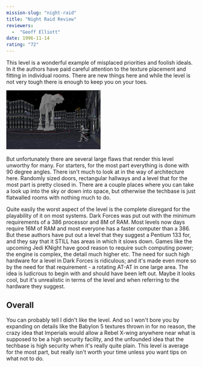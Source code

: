 ```yaml
---
mission-slug: "night-raid"
title: "Night Raid Review"
reviewers: 
  -  "Geoff Elliott"
date: 1996-11-14
rating: "72"
---
```


This level is a wonderful example of misplaced priorities and foolish ideals. In it the authors have paid careful attention to the texture placement and fitting in individual rooms. There are new things here and while the level is not very tough there is enough to keep you on your toes.

![Night Raid screenshot](./niteraid.png "This area might look nice but it serves no purpose other than to slow down the computer.")

But unfortunately there are several large flaws that render this level unworthy for many. For starters, for the most part everything is done with 90 degree angles. There isn't much to look at in the way of architecture here. Randomly sized doors, rectangular hallways and a level that for the most part is pretty closed in. There are a couple places where you can take a look up into the sky or down into space, but otherwise the techbase is just flatwalled rooms with nothing much to do.

Quite easily the worst aspect of the level is the complete disregard for the playability of it on most systems. Dark Forces was put out with the minimum requirements of a 386 processor and 8M of RAM. Most levels now days require 16M of RAM and most everyone has a faster computer than a 386. But these authors have put out a level that they suggest a Pentium 133 for, and they say that it STILL has areas in which it slows down. Games like the upcoming Jedi KNight have good reason to require such computing power; the engine is complex, the detail much higher etc. The need for such high hardware for a level in Dark Forces is ridiculous; and it's made even more so by the need for that requirement - a rotating AT-AT in one large area. The idea is ludicrous to begin with and should have been left out. Maybe it looks cool, but it's unrealistic in terms of the level and when referring to the hardware they suggest.

## Overall

You can probably tell I didn't like the level. And so I won't bore you by expanding on details like the Babylon 5 textures thrown in for no reason, the crazy idea that Imperials would allow a Rebel X-wing anywhere near what is supposed to be a high security facility, and the unfounded idea that the techbase is high security when it's really quite plain. This level is average for the most part, but really isn't worth your time unless you want tips on what not to do.
